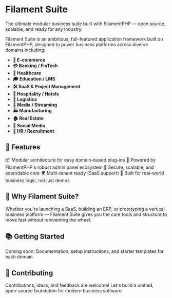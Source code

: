 # Filament Suite

The ultimate modular business suite built with FilamentPHP — open source, scalable, and ready for any industry.

Filament Suite is an ambitious, full-featured application framework built on FilamentPHP, designed to power business platforms across diverse domains including:

* **🛒 E-commerce**
* **💳 Banking / FinTech**
* **🏥 Healthcare**
* **🎓 Education / LMS**
* **🛠 SaaS & Project Management**
* **🏨 Hospitality / Hotels**
* **🚚 Logistics**
* **🎥 Media / Streaming**
* **🏭 Manufacturing**
* **🏠 Real Estate**
* **👥 Social Media**
* **👔 HR / Recruitment**

## 🔧 Features

📦 Modular architecture for easy domain-based plug-ins
🧠 Powered by FilamentPHP's robust admin panel ecosystem
🔐 Secure, scalable, and extendable core
🌍 Multi-tenant ready (SaaS support)
🎯 Built for real-world business logic, not just demos

## 🚀 Why Filament Suite?

Whether you're launching a SaaS, building an ERP, or prototyping a vertical business platform — Filament Suite gives you the core tools and structure to move fast without reinventing the wheel.

## 📚 Getting Started

Coming soon: Documentation, setup instructions, and starter templates for each domain.

## 🤝 Contributing

Contributions, ideas, and feedback are welcome! Let's build a unified, open-source foundation for modern business software.
